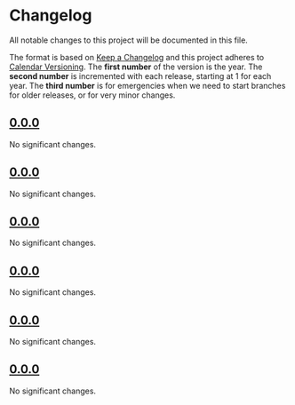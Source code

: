 <!--
Do *NOT* add changelog entries here!

This changelog is managed by towncrier and is compiled at release time.

See https://github.com/python-attrs/attrs/blob/main/.github/CONTRIBUTING.md#changelog for details.
-->

# Changelog

All notable changes to this project will be documented in this file.

The format is based on [Keep a Changelog](https://keepachangelog.com/en/1.1.0/) and this project adheres to [Calendar Versioning](https://calver.org/). The **first number** of the version is the year. The **second number** is incremented with each release, starting at 1 for each year. The **third number** is for emergencies when we need to start branches for older releases, or for very minor changes.

<!-- towncrier release notes start -->

## [0.0.0](https://github.com/blakeNaccarato/gjob/tree/0.0.0)

No significant changes.

## [0.0.0](https://github.com/blakeNaccarato/gjob/tree/0.0.0)

No significant changes.

## [0.0.0](https://github.com/blakeNaccarato/gjob/tree/0.0.0)

No significant changes.

## [0.0.0](https://github.com/blakeNaccarato/gjob/tree/0.0.0)

No significant changes.

## [0.0.0](https://github.com/blakeNaccarato/gjob/tree/0.0.0)

No significant changes.

## [0.0.0](https://github.com/blakeNaccarato/gjob/tree/0.0.0)

No significant changes.
